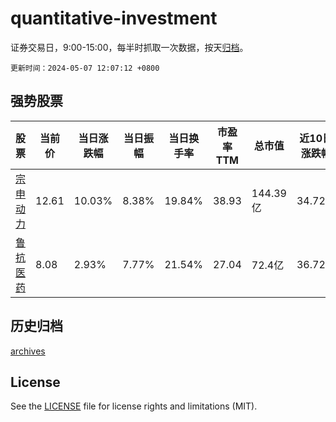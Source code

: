 # quantitative-investment

证券交易日，9:00-15:00，每半时抓取一次数据，按天[归档](archives)。

`更新时间：2024-05-07 12:07:12 +0800`

## 强势股票

|股票|当前价|当日涨跌幅|当日振幅|当日换手率|市盈率TTM|总市值|近10日涨跌幅|
|----|----|----|----|----|----|----|----|
|[宗申动力](https://xueqiu.com/S/SZ001696)|12.61|10.03%|8.38%|19.84%|38.93|144.39亿|34.72%|
|[鲁抗医药](https://xueqiu.com/S/SH600789)|8.08|2.93%|7.77%|21.54%|27.04|72.4亿|36.72%|

## 历史归档

[archives](archives)

## License

See the [LICENSE](LICENSE) file for license rights and limitations (MIT).